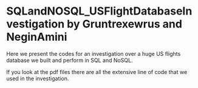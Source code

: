 # SQLandNOSQL_USFlightDatabaseInvestigation by Gruntrexewrus and NeginAmini
Here we present the codes for an investigation over a huge US flights database we built and perform in SQL and NoSQL.

If you look at the pdf files there are all the extensive line of code that we used in the investigation.
